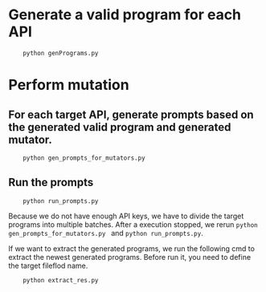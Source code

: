 # Generate a valid program for each API
```
    python genPrograms.py
```

# Perform mutation
## For each target API, generate prompts based on the generated valid program and generated mutator.
```
    python gen_prompts_for_mutators.py 
```

## Run the prompts
```
    python run_prompts.py 
```

Because we do not have enough API keys, we have to divide the target programs into multiple batches.
After a execution stopped, we rerun `python gen_prompts_for_mutators.py ` and `python run_prompts.py`.

If we want to extract the generated programs, we run the following cmd to extract the newest generated programs.
Before run it, you need to define the target fileflod name.
```
    python extract_res.py 
```
